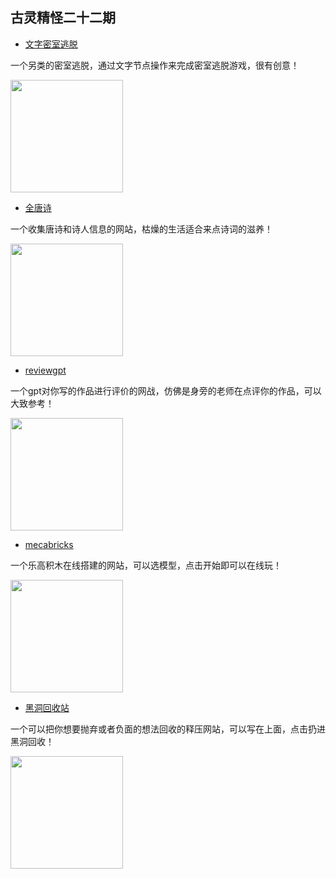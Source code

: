 <!--
 * @Author: caixin 1058360098@qq.com
 * @Date: 2023-09-10 13:48:48
 * @LastEditors: caixin 1058360098@qq.com
 * @LastEditTime: 2023-09-10 14:43:30
 * @FilePath: \docsify\docs\articles\fun\f22.md
 * @Description: 这是默认设置,请设置`customMade`, 打开koroFileHeader查看配置 进行设置: https://github.com/OBKoro1/koro1FileHeader/wiki/%E9%85%8D%E7%BD%AE
-->
古灵精怪二十二期
---

- [文字密室逃脱](https://nodes-escape.hzfe.org/)

一个另类的密室逃脱，通过文字节点操作来完成密室逃脱游戏，很有创意！

<img width="180px" bor src="//cdn.jsdelivr.net/gh/13160692449/pics-storage/f22120230910.png">

- [全唐诗](https://www.quantangshi.cn/)

一个收集唐诗和诗人信息的网站，枯燥的生活适合来点诗词的滋养！

<img width="180px" bor src="//cdn.jsdelivr.net/gh/13160692449/pics-storage/f22220230910.png">

- [reviewgpt](https://reviewgpt.net/)

一个gpt对你写的作品进行评价的网战，仿佛是身旁的老师在点评你的作品，可以大致参考！

<img width="180px" bor src="//cdn.jsdelivr.net/gh/13160692449/pics-storage/f22320230910.png">

- [mecabricks](https://mecabricks.com/)

一个乐高积木在线搭建的网站，可以选模型，点击开始即可以在线玩！

<img width="180px" bor src="//cdn.jsdelivr.net/gh/13160692449/pics-storage/f22420230910.png">

- [黑洞回收站](https://screamintothevoid.com/)

一个可以把你想要抛弃或者负面的想法回收的释压网站，可以写在上面，点击扔进黑洞回收！

<img width="180px" bor src="//cdn.jsdelivr.net/gh/13160692449/pics-storage/f22520230910.png">